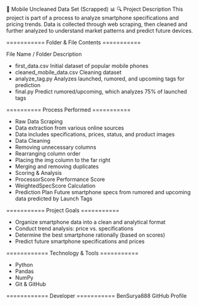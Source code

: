 📱 Mobile Uncleaned Data Set (Scrapped) 📊
🔍 Project Description
This project is part of a process to analyze smartphone specifications and pricing trends. Data is collected through web scraping, then cleaned and further analyzed to understand market patterns and predict future devices.

=========== Folder & File Contents ===========

File Name / Folder Description
- first_data.csv Initial dataset of popular mobile phones
- cleaned_mobile_data.csv Cleaning dataset
- analyze_tag.py Analyzes launched, rumored, and upcoming tags for prediction
- final.py Predict rumored/upcoming, which analyzes 75% of launched tags

========== Process Performed ===========

- Raw Data Scraping
- Data extraction from various online sources
- Data includes specifications, prices, status, and product images
- Data Cleaning
- Removing unnecessary columns
- Rearranging column order
- Placing the img column to the far right
- Merging and removing duplicates
- Scoring & Analysis
- ProcessorScore Performance Score
- WeightedSpecScore Calculation
- Prediction Plan Future smartphone specs from rumored and upcoming data predicted by Launch Tags

=========== Project Goals ===========

- Organize smartphone data into a clean and analytical format
- Conduct trend analysis: price vs. specifications
- Determine the best smartphone rationally (based on scores)
- Predict future smartphone specifications and prices

============ Technology & Tools ===========
- Python
- Pandas
- NumPy
- Git & GitHub

============ Developer ===========
            BenSurya888
           GitHub Profile
